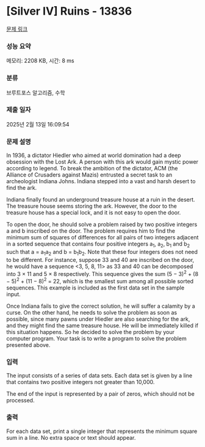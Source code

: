 # [Silver IV] Ruins - 13836 

[문제 링크](https://www.acmicpc.net/problem/13836) 

### 성능 요약

메모리: 2208 KB, 시간: 8 ms

### 분류

브루트포스 알고리즘, 수학

### 제출 일자

2025년 2월 13일 16:09:54

### 문제 설명

<p>In 1936, a dictator Hiedler who aimed at world domination had a deep obsession with the Lost Ark. A person with this ark would gain mystic power according to legend. To break the ambition of the dictator, ACM (the Alliance of Crusaders against Mazis) entrusted a secret task to an archeologist Indiana Johns. Indiana stepped into a vast and harsh desert to find the ark.</p>

<p>Indiana finally found an underground treasure house at a ruin in the desert. The treasure house seems storing the ark. However, the door to the treasure house has a special lock, and it is not easy to open the door.</p>

<p>To open the door, he should solve a problem raised by two positive integers a and b inscribed on the door. The problem requires him to find the minimum sum of squares of differences for all pairs of two integers adjacent in a sorted sequence that contains four positive integers a<sub>1</sub>, a<sub>2</sub>, b<sub>1</sub> and b<sub>2</sub> such that a = a<sub>1</sub>a<sub>2</sub> and b = b<sub>1</sub>b<sub>2</sub>. Note that these four integers does not need to be different. For instance, suppose 33 and 40 are inscribed on the door, he would have a sequence <3, 5, 8, 11> as 33 and 40 can be decomposed into 3 × 11 and 5 × 8 respectively. This sequence gives the sum (5 − 3)<sup>2</sup> + (8 − 5)<sup>2</sup> + (11 − 8)<sup>2</sup> = 22, which is the smallest sum among all possible sorted sequences. This example is included as the first data set in the sample input.</p>

<p>Once Indiana fails to give the correct solution, he will suffer a calamity by a curse. On the other hand, he needs to solve the problem as soon as possible, since many pawns under Hiedler are also searching for the ark, and they might find the same treasure house. He will be immediately killed if this situation happens. So he decided to solve the problem by your computer program. Your task is to write a program to solve the problem presented above.</p>

### 입력 

 <p>The input consists of a series of data sets. Each data set is given by a line that contains two positive integers not greater than 10,000.</p>

<p>The end of the input is represented by a pair of zeros, which should not be processed.</p>

### 출력 

 <p>For each data set, print a single integer that represents the minimum square sum in a line. No extra space or text should appear.</p>

